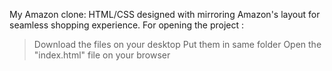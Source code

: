 My Amazon clone: HTML/CSS designed with mirroring Amazon's layout for seamless shopping experience.
For opening the project :
> Download the files on your desktop
> Put them in same folder
> Open the "index.html" file on your browser

